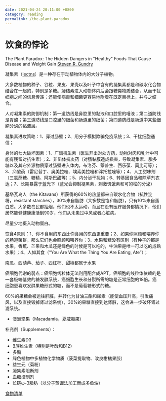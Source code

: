 ```yaml
---
date: 2021-04-24 20:11:00 +0800
category: reading
permalink: /the-plant-paradox
---
```


# 饮食的悖论

The Plant Paradox: The Hidden Dangers in "Healthy" Foods That Cause Disease and Weight Gain
[Steven R. Gundry](https://drgundry.com/)

凝集素（[lectns](https://en.wikipedia.org/wiki/Lectin)）是一种存在于动植物体内的大分子植物。

大多数植物的种子、谷粒、果皮、果壳以及叶子中含有的凝集素都是和碳水化合物结合在一起的，特别是多糖。凝结素进入动物体内后会跟糖类物质结合，从而干扰细胞之间的信息传递；还能使病毒和细菌更容易地附着在既定目标上，并与之结合。

人对凝集素的防御机制：第一道防线是鼻腔里的黏液和口腔里的唾液；第二道防线是胃酸；第三道防线是口腔里的细菌和肠道里的细菌；第四道防线是肠道中某些细胞分泌的黏液层。

凝集素进攻策略：1、穿过肠壁；2、用分子模拟欺骗免疫系统；3、干扰细胞通信；

身体的七大破坏因素：1、广谱抗生素（医生开出对处方药，动物对肉和乳汁中可能有残留对抗生素）；2、非甾体抗炎药（对肠黏膜造成损害，导致凝集素、脂多糖以及其它外源物质穿过肠壁进入体内，布洛芬、萘普生、西乐葆、莫比可等）；3、抑酸药（雷尼替丁、奥美拉唑、埃索美拉唑和泮托拉唑等）；4、人工甜味剂（三氯蔗糖、糖精、阿斯巴甜等）；5、内分泌干扰物；6、转基因食品和除草剂农达；7、长期暴露于蓝光下（蓝光会抑制褪黑素，刺激饥饿素和可的松的分泌）

基塔瓦岛人（the Kitavans）所获得的60%的热量都来自碳水化合物（抗性淀粉，resistant starches），30%来自脂肪（大多数是饱和脂肪），只有10%来自蛋白质。大多数岛民都抽烟，他们也不太运动，而且在没有医疗服务都情况下，他们居然能健健康康活到90岁，他们从未患过中风或者心脏病。

尽量少地摄入动物蛋白。

饮食4原则：1、你不食用的东西比你食用的东西更重要；2、如果你照顾和喂养你的肠道菌群，那么它们也会照顾和喂养你；3、水果和糖没有区别（有种子的都是水果，香蕉、芒果和木瓜还是绿色的时候是可以吃的，牛油果是唯一可以吃的成熟水果）；4、人如其食（“You Are What the Thing You Are Eating, Ate”）；

南瓜、西葫芦、茄子、西红柿、甜椒都属于水果

癌细胞代谢的弱点：癌细胞线粒体无法利用酮合成APT，癌细胞的线粒体依赖的是一套极端低效的糖发酵系统，癌细胞生长和分裂所需的糖是正常细胞的18倍。癌细胞更喜欢发酵果糖形式的糖，而不是葡萄糖形式的糖。

60%的果糖会被运往肝脏，并转化为甘油三酯和尿素（能使血压升高，引发痛风，以及直接毁掉肾过滤系统），30%的果糖直接到达肾脏，这会进一步破坏肾过滤系统。

* 澳洲坚果（Macadamia，夏威夷果）

补充剂（Supplements）：

* 维生素D3
* B族维生素（特别是叶酸和B12）
* 多酚
* 绿色植物中多植物化学物质（菠菜提取物、改良柑橘果胶）
* 益生元（菊粉）
* 凝集素阻断剂
* 血糖控制剂
* 长链ω-3脂肪（以分子蒸馏法加工而成多鱼油）

[食物清单](https://drgundry.com/dr-gundrys-print-friendly-yes-no-lists/)
